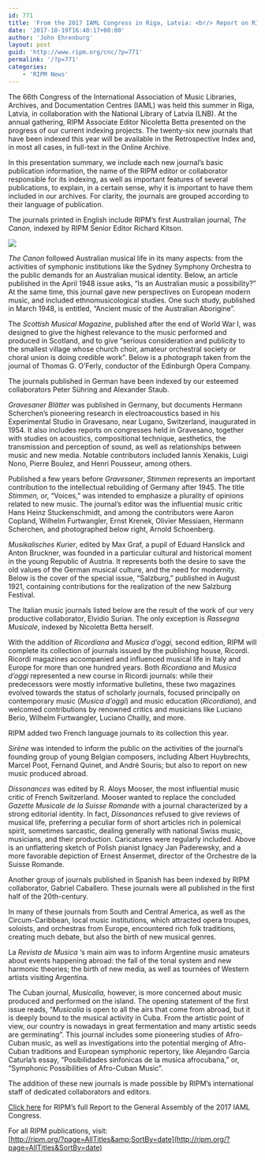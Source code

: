 ```yaml
---
id: 771
title: 'From the 2017 IAML Congress in Riga, Latvia: <br/> Report on RIPM&#8217;s Current Journal Indexing Projects'
date: '2017-10-19T16:40:17+00:00'
author: 'John Ehrenburg'
layout: post
guid: 'http://www.ripm.org/cnc/?p=771'
permalink: '/?p=771'
categories:
    - 'RIPM News'
---
```


The 66th Congress of the International Association of Music Libraries, Archives, and Documentation Centres (IAML) was held this summer in Riga, Latvia, in collaboration with the National Library of Latvia (LNB). At the annual gathering, RIPM Associate Editor Nicoletta Betta presented on the progress of our current indexing projects. The twenty-six new journals that have been indexed this year will be available in the Retrospective Index and, in most all cases, in full-text in the Online Archive.

In this presentation summary, we include each new journal’s basic publication information, the name of the RIPM editor or collaborator responsible for its indexing, as well as important features of several publications, to explain, in a certain sense, why it is important to have them included in our archives. For clarity, the journals are grouped according to their language of publication.

The journals printed in English include RIPM’s first Australian journal, *The Canon,* indexed by RIPM Senior Editor Richard Kitson.

![](http://www.ripm.org/cnc/wp-content/uploads/2017/10/1-IAML-2017-2.jpg)

*The Canon* followed Australian musical life in its many aspects: from the activities of symphonic institutions like the Sydney Symphony Orchestra to the public demands for an Australian musical identity. Below, an article published in the April 1948 issue asks, “Is an Australian music a possibility?” At the same time, this journal gave new perspectives on European modern music, and included ethnomusicological studies. One such study, published in March 1948, is entitled, “Ancient music of the Australian Aborigine”.

The *Scottish Musical Magazine*, published after the end of World War I, was designed to give the highest relevance to the music performed and produced in Scotland, and to give “serious consideration and publicity to the smallest village whose church choir, amateur orchestral society or choral union is doing credible work”. Below is a photograph taken from the journal of Thomas G. O’Ferly, conductor of the Edinburgh Opera Company.

The journals published in German have been indexed by our esteemed collaborators Peter Sühring and Alexander Staub.

*Gravesaner Blätter* was published in Germany, but documents Hermann Scherchen’s pioneering research in electroacoustics based in his Experimental Studio in Gravesano, near Lugano, Switzerland, inaugurated in 1954. It also includes reports on congresses held in Gravesano, together with studies on acoustics, compositional technique, aesthetics, the transmission and perception of sound, as well as relationships between music and new media. Notable contributors included Iannis Xenakis, Luigi Nono, Pierre Boulez, and Henri Pousseur, among others.

Published a few years before *Gravesaner*, *Stimmen* represents an important contribution to the intellectual rebuilding of Germany after 1945. The title *Stimmen,* or, “Voices,” was intended to emphasize a plurality of opinions related to new music. The journal’s editor was the influential music critic Hans Heinz Stuckenschmidt, and among the contributors were Aaron Copland, Wilhelm Furtwangler, Ernst Krenek, Olivier Messiaen, Hermann Scherchen, and photographed below right, Arnold Schoenberg.

*Musikalisches Kurier*, edited by Max Graf, a pupil of Eduard Hanslick and Anton Bruckner, was founded in a particular cultural and historical moment in the young Republic of Austria. It represents both the desire to save the old values of the German musical culture, and the need for modernity. Below is the cover of the special issue, “Salzburg,” published in August 1921, containing contributions for the realization of the new Salzburg Festival.

The Italian music journals listed below are the result of the work of our very productive collaborator, Elvidio Surian. The only exception is *Rassegna Musicale*, indexed by Nicoletta Betta herself.

With the addition of *Ricordiana* and *Musica d’oggi,* second edition, RIPM will complete its collection of journals issued by the publishing house, Ricordi. Ricordi magazines accompanied and influenced musical life in Italy and Europe for more than one hundred years. Both *Ricordiana* and *Musica d’oggi* represented a new course in Ricordi journals: while their predecessors were mostly informative bulletins, these two magazines evolved towards the status of scholarly journals, focused principally on contemporary music (*Musica d’oggi*) and music education (*Ricordiana*), and welcomed contributions by renowned critics and musicians like Luciano Berio, Wilhelm Furtwangler, Luciano Chailly, and more.

RIPM added two French language journals to its collection this year.

*Sirène* was intended to inform the public on the activities of the journal’s founding group of young Belgian composers, including Albert Huybrechts, Marcel Poot, Fernand Quinet, and André Souris; but also to report on new music produced abroad.

*Dissonances* was edited by R. Aloys Mooser, the most influential music critic of French Switzerland. Mooser wanted to replace the concluded *Gazette Musicale de la Suisse Romande* with a journal characterized by a strong editorial identity. In fact, *Dissonances* refused to give reviews of musical life, preferring a peculiar form of short articles rich in polemical spirit, sometimes sarcastic, dealing generally with national Swiss music, musicians, and their production. Caricatures were regularly included. Above is an unflattering sketch of Polish pianist Ignacy Jan Paderewsky, and a more favorable depiction of Ernest Ansermet, director of the Orchestre de la Suisse Romande.

Another group of journals published in Spanish has been indexed by RIPM collaborator, Gabriel Caballero. These journals were all published in the first half of the 20th-century.

In many of these journals from South and Central America, as well as the Circum-Caribbean, local music institutions, which attracted opera troupes, soloists, and orchestras from Europe, encountered rich folk traditions, creating much debate, but also the birth of new musical genres.

La *Revista de Musica* ‘s main aim was to inform Argentine music amateurs about events happening abroad: the fall of the tonal system and new harmonic theories; the birth of new media, as well as tournées of Western artists visiting Argentina.

 The Cuban journal, *Musicalia,* however, is more concerned about music produced and performed on the island. The opening statement of the first issue reads, “*Musicalia* is open to all the airs that come from abroad, but it is deeply bound to the musical activity in Cuba. From the artistic point of view, our country is nowadays in great fermentation and many artistic seeds are germinating”. This journal includes some pioneering studies of Afro-Cuban music, as well as investigations into the potential merging of Afro-Cuban traditions and European symphonic repertory, like Alejandro Garcia Caturla’s essay, “Posibilidades sinfonicas de la musica afrocubana,” or, “Symphonic Possibilities of Afro-Cuban Music”.

The addition of these new journals is made possible by RIPM’s international staff of dedicated collaborators and editors.

[Click here](http://www.iaml.info/sites/default/files/pdf/ripm.pdf) for RIPM’s full Report to the General Assembly of the 2017 IAML Congress.

For all RIPM publications, visit:  
[http://ripm.org/?page=AllTitles&amp;SortBy=date](http://ripm.org/?page=AllTitles&SortBy=date)